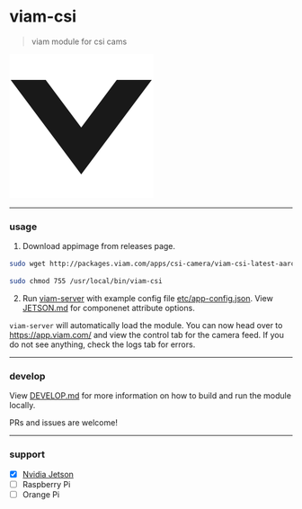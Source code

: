 # viam-csi
> viam module for csi cams

![](./etc/viam-server.png)

___

### usage

1. Download appimage from releases page.
```bash
sudo wget http://packages.viam.com/apps/csi-camera/viam-csi-latest-aarch64.AppImage -O /usr/local/bin/viam-csi
```

```bash
sudo chmod 755 /usr/local/bin/viam-csi
```

2. Run [viam-server](https://docs.viam.com/installation/) with example config file [etc/app-config.json](https://github.com/seanavery/viam-csi/blob/master/etc/app-config.json). View [JETSON.md](./doc/JETSON.md) for componenet attribute options.

`viam-server` will automatically load the module. You can now head over to https://app.viam.com/ and view the control tab for the camera feed. If you do not see anything, check the logs tab for errors. 

___

### develop

View [DEVELOP.md](./doc/DEVELOP.md) for more information on how to build and run the module locally.

PRs and issues are welcome!

___

### support

- [x] [Nvidia Jetson](./doc/JETSON.md)
- [ ] Raspberry Pi
- [ ] Orange Pi
